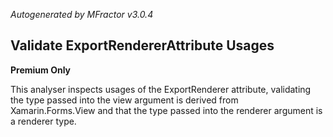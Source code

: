 *Autogenerated by MFractor v3.0.4*
## Validate ExportRendererAttribute Usages

**Premium Only**

This analyser inspects usages of the ExportRenderer attribute, validating the type passed into the view argument is derived from Xamarin.Forms.View and that the type passed into the renderer argument is a renderer type.

